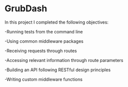 # GrubDash

In this project I completed the following objectives:

-Running tests from the command line

-Using common middleware packages

-Receiving requests through routes

-Accessing relevant information through route parameters

-Building an API following RESTful design principles

-Writing custom middleware functions
